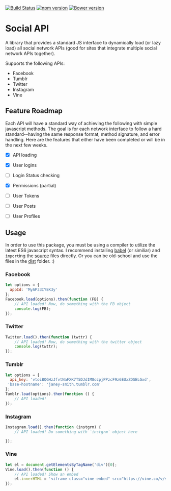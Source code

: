 [![Build Status](https://travis-ci.org/mkay581/social-api.svg?branch=master)](https://travis-ci.org/mkay581/social-api)
[![npm version](https://badge.fury.io/js/social-api-js.svg)](https://badge.fury.io/js/social-api-js)
[![Bower version](https://badge.fury.io/bo/social-api.svg)](https://badge.fury.io/bo/social-api)

# Social API

A library that provides a standard JS interface to dynamically load (or lazy load) all social network APIs (good for
sites that integrate multiple social network APIs together).

Supports the following APIs:

* Facebook
* Tumblr
* Twitter
* Instagram
* Vine


## Feature Roadmap

Each API will have a standard way of achieving the following with simple javascript methods. The goal is for each network
interface to follow a hard standard--having the same response format, method signature, and error handling.
Here are the features that either have been completed or will be in the next few weeks.

- [x] API loading
- [x] User logins
- [ ] Login Status checking
- [x] Permissions (partial)
- [ ] User Tokens
- [ ] User Posts
- [ ] User Profiles


## Usage

In order to use this package, you must be using a compiler to utilize the latest ES6 javascript syntax.
I recommend installing [babel](https://babeljs.io/) (or similiar) and `import`ing the [source](/src) files directly.
Or you can be old-school and use the files in the [dist](/dist) folder. :)

### Facebook

```javascript
let options = {
  appId: 'MyAP33IYEK3y'
};
Facebook.load(options).then(function (FB) {
    // API loaded! Now, do something with the FB object
    console.log(FB);
});
```

### Twitter

```javascript
Twitter.load().then(function (twttr) {
    // API loaded! Now, do something with the twitter object
    console.log(twttr);
});
```

### Tumblr

```javascript
let options = {
  api_key: 'vtoiBQGHzJfvtNaFXK7T5DJdIM8ozpjPPzcF9z6EUxZDSELGxd',
 'base-hostname': 'janey-smith.tumblr.com'
};
Tumblr.load(options).then(function () {
    // API loaded!
});
```

### Instagram

```javascript
Instagram.load().then(function (instgrm) {
    // API loaded! Do something with `instgrm` object here

});
```

### Vine

```javascript
let el = document.getElementsByTagName('div')[0];
Vine.load().then(function () {
    // API loaded! Show an embed
    el.innerHTML = '<iframe class="vine-embed" src="https://vine.co/v/sf90dfs/embed/simple" width="600" height="600" frameborder="0"></iframe>';
});
```
